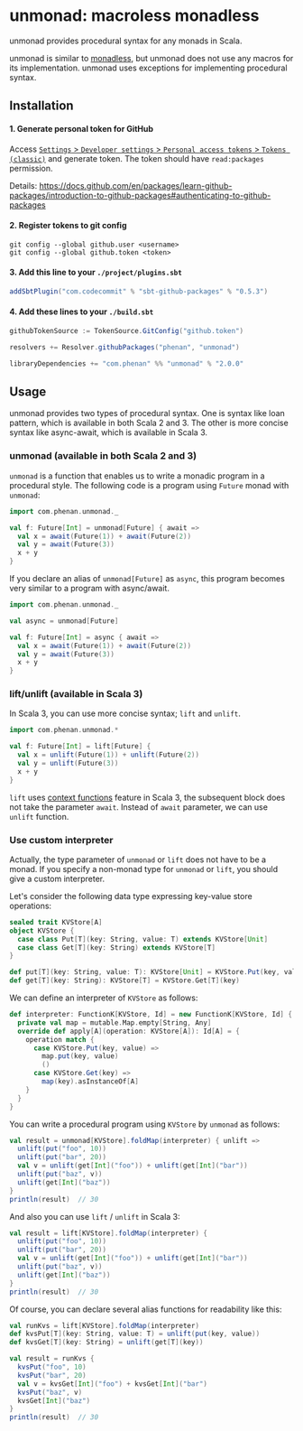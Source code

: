 # unmonad: macroless monadless

unmonad provides procedural syntax for any monads in Scala.

unmonad is similar to [monadless](https://github.com/monadless/monadless), 
but unmonad does not use any macros for its implementation.
unmonad uses exceptions for implementing procedural syntax.

## Installation

#### 1. Generate personal token for GitHub

Access [`Settings` > `Developer settings` > `Personal access tokens` > `Tokens (classic)`](https://github.com/settings/tokens) and generate token.
The token should have `read:packages` permission.

Details: https://docs.github.com/en/packages/learn-github-packages/introduction-to-github-packages#authenticating-to-github-packages

#### 2. Register tokens to git config

```shell
git config --global github.user <username>
git config --global github.token <token>
```

#### 3. Add this line to your `./project/plugins.sbt`

```sbt
addSbtPlugin("com.codecommit" % "sbt-github-packages" % "0.5.3")
```

#### 4. Add these lines to your `./build.sbt`

```sbt
githubTokenSource := TokenSource.GitConfig("github.token")

resolvers += Resolver.githubPackages("phenan", "unmonad")

libraryDependencies += "com.phenan" %% "unmonad" % "2.0.0"
```

## Usage

unmonad provides two types of procedural syntax.
One is syntax like loan pattern, which is available in both Scala 2 and 3.
The other is more concise syntax like async-await, which is available in Scala 3.

### unmonad (available in both Scala 2 and 3)

`unmonad` is a function that enables us to write a monadic program in a procedural style.
The following code is a program using `Future` monad with `unmonad`:

```scala
import com.phenan.unmonad._

val f: Future[Int] = unmonad[Future] { await =>
  val x = await(Future(1)) + await(Future(2))
  val y = await(Future(3))
  x + y
}
```

If you declare an alias of `unmonad[Future]` as `async`, 
this program becomes very similar to a program with async/await.

```scala
import com.phenan.unmonad._

val async = unmonad[Future]

val f: Future[Int] = async { await =>
  val x = await(Future(1)) + await(Future(2))
  val y = await(Future(3))
  x + y
}
```

### lift/unlift (available in Scala 3)

In Scala 3, you can use more concise syntax; `lift` and `unlift`.

```scala
import com.phenan.unmonad.*

val f: Future[Int] = lift[Future] {
  val x = unlift(Future(1)) + unlift(Future(2))
  val y = unlift(Future(3))
  x + y
}
```

`lift` uses [context functions](https://docs.scala-lang.org/scala3/reference/contextual/context-functions.html) feature in Scala 3,
the subsequent block does not take the parameter `await`.
Instead of `await` parameter, we can use `unlift` function.


### Use custom interpreter

Actually, the type parameter of `unmonad` or `lift` does not have to be a monad.
If you specify a non-monad type for `unmonad` or `lift`, you should give a custom interpreter.

Let's consider the following data type expressing key-value store operations:

```scala
sealed trait KVStore[A]
object KVStore {
  case class Put[T](key: String, value: T) extends KVStore[Unit]
  case class Get[T](key: String) extends KVStore[T]
}

def put[T](key: String, value: T): KVStore[Unit] = KVStore.Put(key, value)
def get[T](key: String): KVStore[T] = KVStore.Get[T](key)
```

We can define an interpreter of `KVStore` as follows:

```scala
def interpreter: FunctionK[KVStore, Id] = new FunctionK[KVStore, Id] {
  private val map = mutable.Map.empty[String, Any]
  override def apply[A](operation: KVStore[A]): Id[A] = {
    operation match {
      case KVStore.Put(key, value) =>
        map.put(key, value)
        ()
      case KVStore.Get(key) =>
        map(key).asInstanceOf[A]
    }
  }
}
```

You can write a procedural program using `KVStore` by `unmonad` as follows:

```scala
val result = unmonad[KVStore].foldMap(interpreter) { unlift =>
  unlift(put("foo", 10))
  unlift(put("bar", 20))
  val v = unlift(get[Int]("foo")) + unlift(get[Int]("bar"))
  unlift(put("baz", v))
  unlift(get[Int]("baz"))
}
println(result)  // 30
```

And also you can use `lift` / `unlift` in Scala 3:

```scala
val result = lift[KVStore].foldMap(interpreter) {
  unlift(put("foo", 10))
  unlift(put("bar", 20))
  val v = unlift(get[Int]("foo")) + unlift(get[Int]("bar"))
  unlift(put("baz", v))
  unlift(get[Int]("baz"))
}
println(result)  // 30
```

Of course, you can declare several alias functions for readability like this:

```scala
val runKvs = lift[KVStore].foldMap(interpreter)
def kvsPut[T](key: String, value: T) = unlift(put(key, value))
def kvsGet[T](key: String) = unlift(get[T](key))

val result = runKvs {
  kvsPut("foo", 10)
  kvsPut("bar", 20)
  val v = kvsGet[Int]("foo") + kvsGet[Int]("bar")
  kvsPut("baz", v)
  kvsGet[Int]("baz")
}
println(result)  // 30
```
